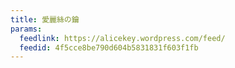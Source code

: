 ```yaml
---
title: 愛麗絲の鑰
params:
  feedlink: https://alicekey.wordpress.com/feed/
  feedid: 4f5cce8be790d604b5831831f603f1fb
---
```

